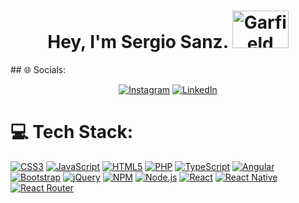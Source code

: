 <h1 align="center">Hey, I'm Sergio Sanz. <img src="https://i.pinimg.com/originals/2d/67/2e/2d672e134ebd7afaa7d731827482601d.gif" alt="Garfield" width="90" height="60"></h1>
## 🌐 Socials:
<p align="center">
  <a href="https://instagram.com/sergiiosanz_10"><img src="https://img.shields.io/badge/Instagram-%23E4405F.svg?logo=Instagram&logoColor=white" alt="Instagram"></a>
  <a href="https://www.linkedin.com/in/sergio-sanz-b56057270/"><img src="https://img.shields.io/badge/LinkedIn-%230077B5.svg?logo=linkedin&logoColor=white" alt="LinkedIn"></a>
</p>

# 💻 Tech Stack:
<p align="center">
  
[![CSS3](https://img.shields.io/badge/CSS3-1572B6?style=for-the-badge&logo=css3&logoColor=white)](https://developer.mozilla.org/en-US/docs/Web/CSS)
[![JavaScript](https://img.shields.io/badge/JavaScript-F7DF1E?style=for-the-badge&logo=javascript&logoColor=black)](https://developer.mozilla.org/en-US/docs/Web/JavaScript)
[![HTML5](https://img.shields.io/badge/HTML5-E34F26?style=for-the-badge&logo=html5&logoColor=white)](https://developer.mozilla.org/en-US/docs/Web/HTML)
[![PHP](https://img.shields.io/badge/PHP-777BB4?style=for-the-badge&logo=php&logoColor=white)](https://www.php.net/)
[![TypeScript](https://img.shields.io/badge/TypeScript-007ACC?style=for-the-badge&logo=typescript&logoColor=white)](https://www.typescriptlang.org/)
[![Angular](https://img.shields.io/badge/Angular-DD0031?style=for-the-badge&logo=angular&logoColor=white)](https://angular.io/)
[![Bootstrap](https://img.shields.io/badge/Bootstrap-563D7C?style=for-the-badge&logo=bootstrap&logoColor=white)](https://getbootstrap.com/)
[![jQuery](https://img.shields.io/badge/jQuery-0769AD?style=for-the-badge&logo=jquery&logoColor=white)](https://jquery.com/)
[![NPM](https://img.shields.io/badge/NPM-CB3837?style=for-the-badge&logo=npm&logoColor=white)](https://www.npmjs.com/)
[![Node.js](https://img.shields.io/badge/Node.js-43853D?style=for-the-badge&logo=node.js&logoColor=white)](https://nodejs.org/)
[![React](https://img.shields.io/badge/React-61DAFB?style=for-the-badge&logo=react&logoColor=black)](https://reactjs.org/)
[![React Native](https://img.shields.io/badge/React_Native-61DAFB?style=for-the-badge&logo=react&logoColor=black)](https://reactnative.dev/)
[![React Router](https://img.shields.io/badge/React_Router-CA4245?style=for-the-badge&logo=react-router&logoColor=white)](https://reactrouter.com/)

</p>
